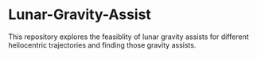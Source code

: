 # Lunar-Gravity-Assist
This repository explores the feasiblity of lunar gravity assists for different heliocentric trajectories and finding those gravity assists.
